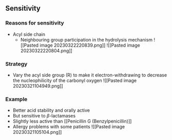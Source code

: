 ## Sensitivity
### Reasons for sensitivity
- Acyl side chain
	- Neighbouring group participation in the hydrolysis mechanism
![[Pasted image 20230322220839.png]]
![[Pasted image 20230322220804.png]]
### Strategy
- Vary the acyl side group (R) to make it electron-withdrawing to decrease the nucleophilicity of the carbonyl oxygen
![[Pasted image 20230321104949.png]]
### Example
- Better acid stability and orally active
- But sensitive to $\beta$-lactamases
- Slightly less active than [[Penicillin G (Benzylpenicillin)]]
- Allergy problems with some patients
 ![[Pasted image 20230321105104.png]]
